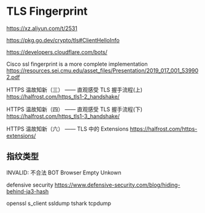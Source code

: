 # TLS Fingerprint

https://xz.aliyun.com/t/2531


https://pkg.go.dev/crypto/tls#ClientHelloInfo

https://developers.cloudflare.com/bots/


Cisco ssl fingerprint is a more complete implementation
https://resources.sei.cmu.edu/asset_files/Presentation/2019_017_001_539902.pdf




HTTPS 温故知新（三） —— 直观感受 TLS 握手流程(上)
https://halfrost.com/https_tls1-2_handshake/

HTTPS 温故知新（四） —— 直观感受 TLS 握手流程(下)
https://halfrost.com/https_tls1-3_handshake/


HTTPS 温故知新（六） —— TLS 中的 Extensions
https://halfrost.com/https-extensions/


## 指纹类型

INVALID: 不合法
BOT
Browser
Empty
Unkown

defensive security
https://www.defensive-security.com/blog/hiding-behind-ja3-hash


openssl s_client
ssldump
tshark
tcpdump
